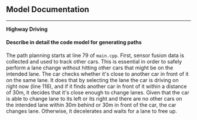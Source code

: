 ## Model Documentation

---

**Highway Driving**

#### Describe in detail the code model for generating paths

The path planning starts at line 79 of `main.cpp`. First, sensor fusion data is collected and used to track other cars. This is essential in order to safely perform a lane change without hitting other cars that might be on the intended lane. The car checks whether it's close to another car in front of it on the same lane. It does that by selecting the lane the car is driving on right now (line 116), and if it finds another car in front of it within a distance of 30m, it decides that it's close enough to change lanes. Given that the car is able to change lane to its left or its right and there are no other cars on the intended lane within 30m behind or 30m in front of the car, the car changes lane. Otherwise, it decelerates and waits for a lane to free up.